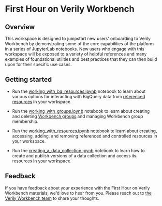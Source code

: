 # First Hour on Verily Workbench

## Overview

This workspace is designed to jumpstart new users' onboarding to Verily Workbench by demonstrating some of the core capabilities of the platform in a series of JupyterLab notebooks.
New users who engage with this workspace will be exposed to a variety of helpful references and many examples of foundational utilities and best practices that they can then build upon for their specific use cases.

## Getting started

- Run the [working_with_bq_resources.ipynb](https://github.com/DataBiosphere/terra-axon-examples/blob/main/first_hour_on_vwb/working_with_bq_resources.ipynb) notebook to learn about various options for interacting with BigQuery data from [referenced resources](https://support.workbench.verily.com/docs/technical_reference/data_resources/#referenced-vs-workspace-controlled-data-resources) in your workspace.

- Run the [working_with_groups.ipynb](https://github.com/DataBiosphere/terra-axon-examples/blob/main/first_hour_on_vwb/working_with_groups.ipynb) notebook to learn about creating and deleting [Workbench groups](https://support.workbench.verily.com/docs/technical_reference/admin/user_groups/) and managing Workbench group membership.

- Run the [working_with_resources.ipynb](https://github.com/DataBiosphere/terra-axon-examples/blob/main/first_hour_on_vwb/working_with_resources.ipynb) notebook to learn about creating, accessing, adding, and removing referenced and controlled resources in your workspace.

- Run the [creating_a_data_collection.ipynb](https://github.com/DataBiosphere/terra-axon-examples/blob/main/first_hour_on_vwb/creating_a_data_collection.ipynb) notebook to learn how to create and publish versions of a data collection and access its resources in your workspace.
## Feedback

If you have feedback about your experience with the First Hour on Verily Workbench materials, we'd love to hear from you. Please reach out to <a href="mailto:first-hour-on-vwb-feedback@verily-bvdp.com?subject=First Hour on VWB Feedback">the Verily Workbench team</a> to share your thoughts.
